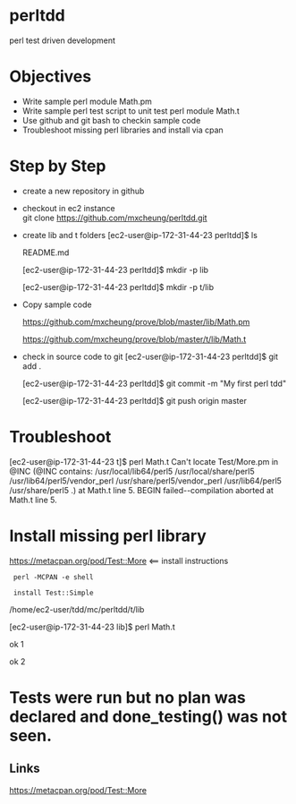 # perltdd
perl test driven development


# Objectives
- Write sample perl module Math.pm
- Write sample perl test script to unit test perl module Math.t
- Use github and git bash to checkin sample code
- Troubleshoot missing perl libraries and install via cpan

# Step by Step
 - create a new repository in github
 -  checkout  in ec2 instance  
       git clone  https://github.com/mxcheung/perltdd.git
 - create lib and t folders
    [ec2-user@ip-172-31-44-23 perltdd]$ ls
    
    README.md
    
    [ec2-user@ip-172-31-44-23 perltdd]$ mkdir -p lib
    
    [ec2-user@ip-172-31-44-23 perltdd]$ mkdir -p t/lib
       
  - Copy sample code
     
      https://github.com/mxcheung/prove/blob/master/lib/Math.pm
      
      https://github.com/mxcheung/prove/blob/master/t/lib/Math.t
      
   - check in source code to git
      [ec2-user@ip-172-31-44-23 perltdd]$ git add .
      
       [ec2-user@ip-172-31-44-23 perltdd]$ git commit -m "My first perl tdd"

      [ec2-user@ip-172-31-44-23 perltdd]$ git push origin master

# Troubleshoot
[ec2-user@ip-172-31-44-23 t]$ perl Math.t
Can't locate Test/More.pm in @INC (@INC contains: /usr/local/lib64/perl5 /usr/local/share/perl5 /usr/lib64/perl5/vendor_perl /usr/share/perl5/vendor_perl /usr/lib64/perl5 /usr/share/perl5 .) at Math.t line 5.
BEGIN failed--compilation aborted at Math.t line 5.

# Install missing perl library
https://metacpan.org/pod/Test::More  <== install instructions
     
     perl -MCPAN -e shell
     
     install Test::Simple

/home/ec2-user/tdd/mc/perltdd/t/lib

[ec2-user@ip-172-31-44-23 lib]$ perl Math.t

ok 1

ok 2
# Tests were run but no plan was declared and done_testing() was not seen.


## Links
https://metacpan.org/pod/Test::More
